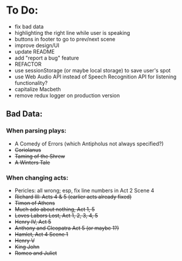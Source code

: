 # To Do:
* fix bad data
* highlighting the right line while user is speaking
* buttons in footer to go to prev/next scene
* improve design/UI
* update README
* add "report a bug" feature
* REFACTOR
* use sessionStorage (or maybe local storage) to save user's spot
* use Web Audio API instead of Speech Recognition API for listening functionality?	
* capitalize Macbeth
* remove redux logger on production version

## Bad Data:
### When parsing plays:
* A Comedy of Errors (which Antipholus not always specified?)
* ~~Coriolanus~~
* ~~Taming of the Shrew~~
* ~~A Winters Tale~~

### When changing acts:
* Pericles: all wrong; esp, fix line numbers in Act 2 Scene 4
* ~~Richard III: Acts 4 & 5 (earlier acts already fixed)~~
* ~~Timon of Athens~~
* ~~Much ado about nothing, Act 1, 5~~
* ~~Loves Labors Lost, Act 1, 2, 3, 4, 5~~
* ~~Henry IV, Act 5~~
* ~~Anthony and Cleopatra Act 5 (or maybe 1?)~~
* ~~Hamlet, Act 4 Scene 1~~
* ~~Henry V~~
* ~~King John~~
* ~~Romeo and Juliet~~
